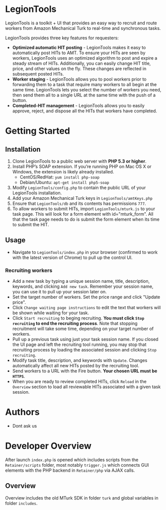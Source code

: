 # LegionTools
LegionTools is a toolkit + UI that provides an easy way to recruit and route workers from Amazon Mechanical Turk to real-time and synchronous tasks.

LegionTools provides three key features for requesters:

* **Optimized automatic HIT posting** - LegionTools makes it easy to automatically post HITs to AMT. To ensure your HITs are seen by workers, LegionTools uses an optimized algorithm to post and expire a steady stream of HITs. Additionally, you can easily change HIT title, price, and other values on the fly. These changes are reflected in subsequent posted HITs.
* **Worker staging** - LegionTools allows you to pool workers prior to forwarding them to a task that require many workers to all begin at the same time. LegionTools lets you select the number of workers you need, then send them all to a single URL at the same time with the push of a button. 
* **Completed-HIT management** - LegionTools allows you to easily approve, reject, and dispose all the HITs that workers have completed.

# Getting Started
## Installation
1. Clone LegionTools to a public web server with **PHP 5.3 or higher**.
2. Install PHP’s SOAP extension. If you’re running PHP on Mac OS X or Windows, the extension is likely already installed.
	* CentOS/RedHat: `yum install php-soap`
	* Debian/Ubuntu: `apt-get install php5-soap`
3. Modify `LegionTools/config.php` to contain the public URL of your LegionTools installation.
4. Add your Amazon Mechanical Turk keys in `LegionTools/amtKeys.php`
5. Ensure that `LegionTools/db` and its contents has permissions `777`.
6. To allow workers to submit HITs, import `LegionTools/mturk.js` to your task page. This will look for a form element with id="mturk_form". All that the task page needs to do is submit the form element when its time to submit the HIT.


## Usage
* Navigate to `LegionTools/index.php` in your browser (confirmed to work with the latest version of Chrome) to pull up the control UI.

### Recruiting workers
* Add a new task by typing a unique session name, title, description, keywords, and clicking `Add new task`. Remember your session name, you can use it to pull up your session later on.
* Set the target number of workers. Set the price range and click "Update price".
* Click `Change waiting page instructions` to edit the text that workers will be shown while waiting for your task.
* Click `Start recruiting` to beging recruiting. **You must click `Stop recruiting` to end the recruiting process**. Note that stopping recruitment will take some time, depending on your target number of workers.
* Pull up a previous task using just your task session name. If you closed the UI page and left the recruiting tool running, you may stop that recruiting process by loading the associated session and clicking `Stop recruiting`.
* Modify task title, description, and keywords with `Update`. Changes automatically affect all new HITs posted by the recruiting tool.
* Send workers to a URL with the Fire button. **Your chosen URL must be `HTTPS`**. 
* When you are ready to review completed HITs, click `Reload` in the `Overview` section to load all reviewable HITs associated with a given task session.

# Authors
* Dont ask us

# Developer Overview
After launch `index.php` is opened which includes scripts from the `Retainer/scripts` folder, most notably `trigger.js` which connects GUI elements with the PHP backend in `Retainer/php` via AJAX calls.

## Overview
Overview includes the old MTurk SDK in folder `turk` and global variables in folder `includes`.
